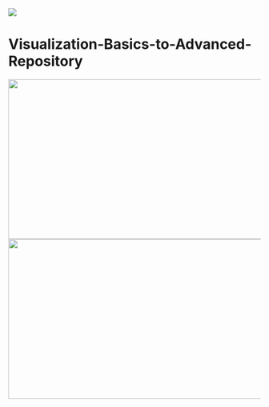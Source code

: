 <img src="https://fiverr-res.cloudinary.com/images/q_auto,f_auto/gigs/170532159/original/f80f496e2287e6e5dc104852b62feaa66982caaf/im-really-good-at-web-programming.jpg"/>

# Visualization-Basics-to-Advanced-Repository

<img src="https://user-images.githubusercontent.com/74038190/212749447-bfb7e725-6987-49d9-ae85-2015e3e7cc41.gif" height="320" width="570"/>

<img src="https://user-images.githubusercontent.com/74038190/242390692-0b335028-1d3d-4ee5-b5b3-a373d499be7e.gif" height="320" width="570"/>
